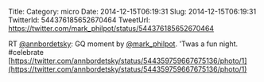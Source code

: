 Title: 
Category: micro
Date: 2014-12-15T06:19:31
Slug: 2014-12-15T06:19:31
TwitterId: 544376185652670464
TweetUrl: https://twitter.com/mark_philpot/status/544376185652670464

RT [@annbordetsky](https://twitter.com/annbordetsky): GQ moment by [@mark_philpot](https://twitter.com/mark_philpot). 'Twas a fun night. #celebrate [https://twitter.com/annbordetsky/status/544359759667675136/photo/1](https://twitter.com/annbordetsky/status/544359759667675136/photo/1)